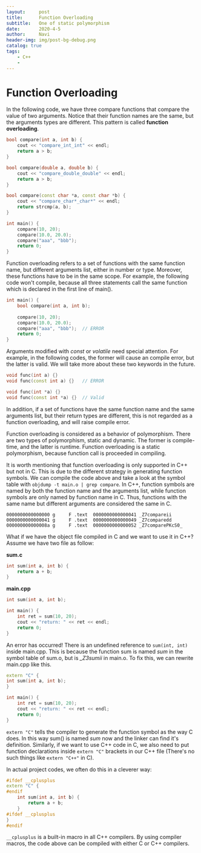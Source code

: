 ```yaml
---
layout:     post
title:      Function Overloading
subtitle:   One of static polymorphism
date:       2020-4-5
author:     Navi
header-img: img/post-bg-debug.png
catalog: true
tags:
    - C++
    - 
---
```


# Function Overloading

In the following code, we have three compare functions that compare the value of two arguments. Notice that their function names are the same, but the arguments types are different. This pattern is called **function overloading**.

```cpp
bool compare(int a, int b) {
    cout << "compare_int_int" << endl;
    return a > b;
}

bool compare(double a, double b) {
    cout << "compare_double_double" << endl;
    return a > b;
}

bool compare(const char *a, const char *b) {
    cout << "compare_char*_char*" << endl;
    return strcmp(a, b);
}

int main() {
    compare(10, 20);
    compare(10.0, 20.0);
    compare("aaa", "bbb");
    return 0;
}
```

Function overloading refers to a set of functions with the same function name, but different arguments list,  either in number or type. Moreover, these functions have to be in the same scope. For example, the following code won't compile, because all three statements call the same function which is declared in the first line of main().

```cpp
int main() {
    bool compare(int a, int b);	
    
    compare(10, 20);
    compare(10.0, 20.0);
    compare("aaa", "bbb");	// ERROR
    return 0;
}
```

Arguments modified with *const* or *volatile* need special attention. For example, in the following codes, the former will cause an compile error, but the latter is valid. We will take more about these two keywords in the future.

```cpp
void func(int a) {}
void func(const int a) {}	// ERROR
```

```cpp
void func(int *a) {}
void func(const int *a) {}	// Valid
```

In addition, if a set of functions have the same function name and the same arguments list, but their return types are different, this is not regarded as a function overloading, and will raise compile error.

Function overloading is considered as a behavior of polymorphism. There are two types of polymorphism, static and dynamic. The former is compile-time, and the latter is runtime. Function overloading is a static polymorphism, because function call is proceeded in compiling.

It is worth mentioning that function overloading is only supported in C++ but not in C. This is due to the different strategy in generating function symbols. We can compile the code above and take a look at the symbol table with ```objdump -t main.o | grep compare```. In C++, function symbols are named by both the function name and the arguments list, while function symbols are only named by function name in C. Thus, functions with the same name but different arguments are considered the same in C.

```shell
0000000000000000 g     F .text  0000000000000041 _Z7compareii
0000000000000041 g     F .text  0000000000000049 _Z7comparedd
000000000000008a g     F .text  0000000000000052 _Z7comparePKcS0_
```

What if we have the object file compiled in C and we want to use it in C++? Assume we have two file as follow:

**sum.c**

```c
int sum(int a, int b) {
    return a + b;
}
```

**main.cpp**

```cpp
int sum(int a, int b);

int main() {
    int ret = sum(10, 20);
    cout << "return: " << ret << endl;
    return 0;
}
```

An error has occurred! There is an undefined reference to `sum(int, int)` inside main.cpp. This is because the function sum is named *sum* in the symbol table of sum.o, but is *_Z3sumii* in main.o. To fix this, we can rewrite main.cpp like this.

```cpp
extern "C" {
int sum(int a, int b);
}

int main() {
    int ret = sum(10, 20);
    cout << "return: " << ret << endl;
    return 0;
}
```

```extern "C"``` tells the compiler to generate the function symbol as the way C does. In this way sum() is named *sum* now and the linker can find it's definition. Similarly, if we want to use C++ code in C, we also need to put function declarations inside ```extern "C"``` brackets in our C++ file (There's no such things like ```extern "C++"``` in C).

In actual project codes, we often do this in a cleverer way:

```cpp
#ifdef __cplusplus
extern "C" {
#endif
    int sum(int a, int b) {
        return a + b;
    }
#ifdef __cplusplus
}
#endif
```

`__cplusplus` is a built-in macro in all C++ compilers. By using compiler macros, the code above can be compiled with either C or C++ compilers.